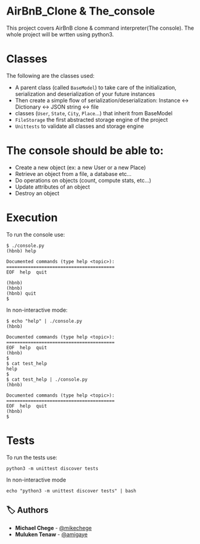 # AirBnB_Clone & The_console

This project covers AirBnB clone & command interpreter(The console). The whole project will be wrtten using python3.

# Classes
The following are the classes used:

- A parent class (called `BaseModel`) to take care of the initialization, serialization and deserialization of your future instances
- Then create a simple flow of serialization/deserialization: Instance <-> Dictionary <-> JSON string <-> file
- classes (`User`, `State`, `City`, `Place`…) that inherit from BaseModel
- `FileStorage` the first abstracted storage engine of the project
- `Unittests` to validate all classes and storage engine

# The console should be able to:
- Create a new object (ex: a new User or a new Place)
- Retrieve an object from a file, a database etc…
- Do operations on objects (count, compute stats, etc…)
- Update attributes of an object
- Destroy an object

# Execution
To run the console use:
```
$ ./console.py
(hbnb) help

Documented commands (type help <topic>):
========================================
EOF  help  quit

(hbnb) 
(hbnb) 
(hbnb) quit
$
```
In non-interactive mode:
```
$ echo "help" | ./console.py
(hbnb)

Documented commands (type help <topic>):
========================================
EOF  help  quit
(hbnb) 
$
$ cat test_help
help
$
$ cat test_help | ./console.py
(hbnb)

Documented commands (type help <topic>):
========================================
EOF  help  quit
(hbnb) 
$
```
# Tests
To run the tests use:

```
python3 -m unittest discover tests
```
In non-interactive mode
```
echo "python3 -m unittest discover tests" | bash
```

##  :label: Authors
* **Michael Chege** - [@mikechege](https://github.com/mikechege01)
* **Muluken Tenaw** - [@amigaye](https://github.com/amigaye)
